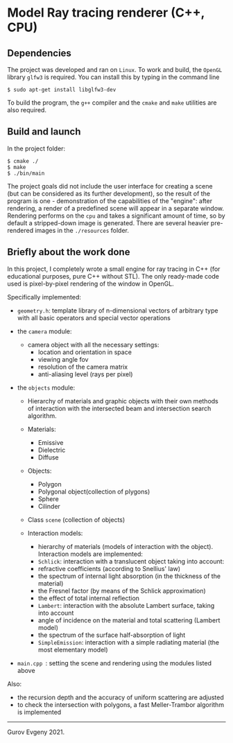 # Model Ray tracing renderer (C++, CPU)
## Dependencies
The project was developed and ran on `Linux`.
To work and build, the `OpenGL` library `glfw3` is required. You can install this by typing in the command line
```
$ sudo apt-get install libglfw3-dev
```
To build the program, the `g++` compiler and the `cmake` and `make` utilities are also required.

## Build and launch
In the project folder:
```
$ cmake ./
$ make
$ ./bin/main
```
The project goals did not include the user interface for creating a scene (but can be considered as its further development), so the result of the program is one - demonstration of the capabilities of the "engine": after rendering, a render of a predefined scene will appear in a separate window. Rendering performs on the `cpu` and takes a significant amount of time, so by default a stripped-down image is generated. There are several heavier pre-rendered images in the `./resources` folder.

## Briefly about the work done
In this project, I completely wrote a small engine for ray tracing in C++ (for educational purposes, pure C++ without STL). The only ready-made code used is pixel-by-pixel rendering of the window in OpenGL.

Specifically implemented:

- `geometry.h`: template library of n-dimensional vectors of arbitrary type with all basic operators and special vector operations

- the `camera` module:
  * camera object with all the necessary settings:
    - location and orientation in space
    - viewing angle fov
    - resolution of the camera matrix
    - anti-aliasing level (rays per pixel)
- the `objects` module:
  * Hierarchy of materials and graphic objects with their own methods of interaction with the intersected beam and intersection search algorithm.
  * Materials:
    - Emissive
    - Dielectric
    - Diffuse
  * Objects:
    - Polygon
    - Polygonal object(collection of plygons)
    - Sphere
    - Cilinder
  * Class `scene` (collection of objects)

  * Interaction models:
    - hierarchy of materials (models of interaction with the object). Interaction models are implemented:
    - `Schlick`: interaction with a translucent object taking into account:
    - refractive coefficients (according to Snellius' law)
    - the spectrum of internal light absorption (in the thickness of the material)
    - the Fresnel factor (by means of the Schlick approximation)
    - the effect of total internal reflection
    - `Lambert`: interaction with the absolute Lambert surface, taking into account
    - angle of incidence on the material and total scattering (Lambert model)
    - the spectrum of the surface half-absorption of light
    - `SimpleEmission`: interaction with a simple radiating material (the most elementary model)

- `main.cpp `: setting the scene and rendering using the modules listed above

Also:
- the recursion depth and the accuracy of uniform scattering are adjusted
- to check the intersection with polygons, a fast Meller-Trambor algorithm is implemented

---
Gurov Evgeny 2021.
